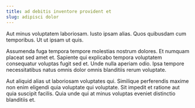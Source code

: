 ```yaml
---
title: ad debitis inventore provident et
slug: adipisci dolor
---
```


Aut minus voluptatem laboriosam. Iusto ipsam alias. Quos quibusdam cum temporibus. Ut ut ipsam ut quis.

Assumenda fuga tempora tempore molestias nostrum dolores. Et numquam placeat sed amet et. Sapiente qui explicabo tempora voluptatem consequatur voluptas fugit sed et. Unde nulla aperiam odio. Ipsa tempore necessitatibus natus omnis dolor omnis blanditiis rerum voluptate.

Aut aliquid alias ut laboriosam voluptates qui. Similique perferendis maxime non enim eligendi quia voluptate qui voluptate. Sit impedit et ratione aut quia suscipit facilis. Quia unde qui at minus voluptas eveniet distinctio blanditiis et.
